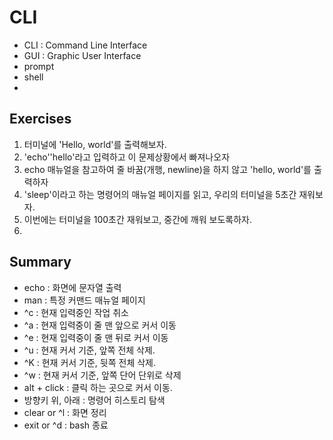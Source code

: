 # CLI

- CLI : Command Line Interface 
- GUI : Graphic User Interface
- prompt
- shell
- 
## Exercises
1. 터미널에 'Hello, world'를 출력해보자.
2. 'echo''hello'라고 입력하고 이 문제상황에서 빠져나오자
3. echo 매뉴얼을 참고하여 줄 바꿈(개행, newline)을 하지 않고 'hello, world'를 출력하자
4. 'sleep'이라고 하는 명령어의 매뉴얼 페이지를 읽고, 우리의 터미널을 5초간 재워보자.
5. 이번에는 터미널을 100초간 재워보고, 중간에 깨워 보도록하자.
6. 
## Summary
- echo <string> : 화면에 문자열 출력
- man <command> : 특정 커맨드 매뉴얼 페이지
- ^c : 현재 입력중인 작업 취소
- ^a : 현재 입력중이 줄 맨 앞으로 커서 이동
- ^e : 현재 입력중이 줄 맨 뒤로 커서 이동
- ^u : 현재 커서 기준, 앞쪽 전체 삭제.
- ^K : 현재 커서 기준, 뒷쪽 전체 삭제.
- ^w : 현재 커서 기준, 앞쪽 단어 단위로 삭제
- alt + click : 클릭 하는 곳으로 커서 이동.
- 방향키 위, 아래 : 명령어 히스토리 탐색
- clear or ^l : 화면 정리
- exit or ^d : bash 종료